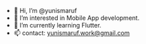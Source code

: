 - 👋 Hi, I’m @yunismaruf
- 👀 I’m interested in Mobile App development.
- 🌱 I’m currently learning Flutter.
- 📫 contact: yunismaruf.work@gmail.com

<!---
yunismaruf/yunismaruf is a ✨ special ✨ repository because its `README.md` (this file) appears on your GitHub profile.
You can click the Preview link to take a look at your changes.
--->
